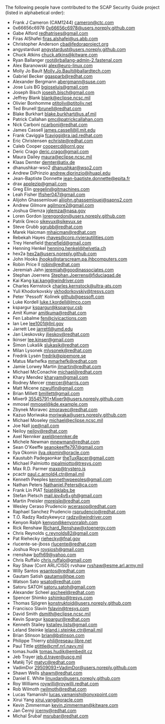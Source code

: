 <!---This file is generated using the contributors.py script. DO NOT MANUALLY EDIT!!!!
Last Modified: 2019-02-18 16:33
--->

The following people have contributed to the SCAP Security Guide project
(listed in alphabetical order):

* Frank J Cameron (CAM1244) <cameron@ctc.com>
* 0x66656c6978 <0x66656c6978@users.noreply.github.com>
* Gabe Alford <redhatrises@gmail.com>
* Firas AlShafei <firas.alshafei@us.abb.com>
* Christopher Anderson <cba@fedoraproject.org>
* angystardust <angystardust@users.noreply.github.com>
* Chuck Atkins <chuck.atkins@kitware.com>
* Ryan Ballanger <root@rballang-admin-2.fastenal.com>
* Alex Baranowski <alex@euro-linux.com>
* Molly Jo Bault <Molly.Jo.Bault@ballardtech.com>
* Gabriel Becker <ggasparb@redhat.com>
* Alexander Bergmann <abergmann@suse.com>
* Jose Luis BG <bgjoseluis@gmail.com>
* Joseph Bisch <joseph.bisch@gmail.com>
* Jeffrey Blank <blank@eclipse.ncsc.mil>
* Olivier Bonhomme <ptitoliv@ptitoliv.net>
* Ted Brunell <tbrunell@redhat.com>
* Blake Burkhart <blake.burkhart@us.af.mil>
* Patrick Callahan <pmc@patrickcallahan.com>
* Nick Carboni <ncarboni@redhat.com>
* James Cassell <james.cassell@ll.mit.edu>
* Frank Caviggia <fcaviggi@ra.iad.redhat.com>
* Eric Christensen <echriste@redhat.com>
* Caleb Cooper <coopercd@ornl.gov>
* Deric Crago <deric.crago@gmail.com>
* Maura Dailey <maura@eclipse.ncsc.mil>
* Klaas Demter <demter@atix.de>
* dhanushkar-wso2 <dhanushkar@wso2.com>
* Andrew DiPrinzio <andrew.diprinzio@jhuapl.edu>
* Jean-Baptiste Donnette <jean-baptiste.donnette@epita.fr>
* drax <applezip@gmail.com>
* Greg Elin <gregelin@gitmachines.com>
* Leah Fisher <lfisher047@gmail.com>
* Alijohn Ghassemlouei <alijohn.ghassemlouei@sapns2.com>
* Andrew Gilmore <agilmore2@gmail.com>
* Joshua Glemza <jglemza@nasa.gov>
* Loren Gordon <lorengordon@users.noreply.github.com>
* Patrik Greco <sikevux@sikevux.se>
* Steve Grubb <sgrubb@redhat.com>
* Marek Haicman <mhaicman@redhat.com>
* Rebekah Hayes <rhayes@corp.rivierautilities.com>
* Trey Henefield <thenefield@gmail.com>
* Henning Henkel <henning.henkel@helvetia.ch>
* hex2a <hex2a@users.noreply.github.com>
* John Hooks <jhooks@starscream.pa.jhbcomputers.com>
* Robin Price II <robin@redhat.com>
* Jeremiah Jahn <jeremiah@goodinassociates.com>
* Stephan Joerrens <Stephan.Joerrens@fiduciagad.de>
* Kai Kang <kai.kang@windriver.com>
* Charles Kernstock <charles.kernstock@ultra-ats.com>
* Yuli Khodorkovskiy <ykhodorkovskiy@tresys.com>
* Peter 'Pessoft' Kolínek <github@pessoft.com>
* Luke Kordell <luke.t.kordell@lmco.com>
* kspargur <kspargur@kspargur.csb>
* Amit Kumar <amitkuma@redhat.com>
* Fen Labalme <fen@civicactions.com>
* Ian Lee <lee1001@llnl.gov>
* Jarrett Lee <jarrettl@umd.edu>
* Jan Lieskovsky <jlieskov@redhat.com>
* lkinser <lee.kinser@gmail.com>
* Šimon Lukašík <slukasik@redhat.com>
* Milan Lysonek <mlysonek@redhat.com>
* Fredrik Lysén <fredrik@pipemore.se>
* Matus Marhefka <mmarhefk@redhat.com>
* Jamie Lorwey Martin <jlmartin@redhat.com>
* Michael McConachie <michael@redhat.com>
* Khary Mendez <kharyam@gmail.com>
* Rodney Mercer <rmercer@harris.com>
* Matt Micene <nzwulfin@gmail.com>
* Brian Millett <bmillett@gmail.com>
* Mixer9 <35545791+Mixer9@users.noreply.github.com>
* mmosel <mmosel@kde.example.com>
* Zbynek Moravec <zmoravec@redhat.com>
* Kazuo Moriwaka <moriwaka@users.noreply.github.com>
* Michael Moseley <michael@eclipse.ncsc.mil>
* Joe Nall <joe@nall.com>
* Neiloy <neiloy@redhat.com>
* Axel Nennker <axel@nennker.de>
* Michele Newman <mnewman@redhat.com>
* Sean O'Keeffe <seanokeeffe797@gmail.com>
* Ilya Okomin <ilya.okomin@oracle.com>
* Kaustubh Padegaonkar <theTuxRacer@gmail.com>
* Michael Palmiotto <mpalmiotto@tresys.com>
* Max R.D. Parmer <maxp@trystero.is>
* pcactr <paul.c.arnold4.ctr@mail.mil>
* Kenneth Peeples <kennethwpeeples@gmail.com>
* Nathan Peters <Nathaniel.Peters@ca.com>
* Frank Lin PIAT <fpiat@klabs.be>
* Stefan Pietsch <mail.ipv4v6+gh@gmail.com>
* Martin Preisler <mpreisle@redhat.com>
* Wesley Ceraso Prudencio <wcerasop@redhat.com>
* Raphael Sanchez Prudencio <rsprudencio@redhat.com>
* T.O. Radzy Radzykewycz <radzy@windriver.com>
* Kenyon Ralph <kenyon@kenyonralph.com>
* Rick Renshaw <Richard_Renshaw@xtoenergy.com>
* Chris Reynolds <c.reynolds82@gmail.com>
* Pat Riehecky <riehecky@fnal.gov>
* rlucente-se-jboss <rlucente@redhat.com>
* Joshua Roys <roysjosh@gmail.com>
* rrenshaw <bofh69@yahoo.com>
* Chris Ruffalo <chris.ruffalo@gmail.com>
* Ray Shaw (Cont ARL/CISD) rvshaw <rvshaw@esme.arl.army.mil>
* Willy Santos <wsantos@redhat.com>
* Gautam Satish <gautams@hpe.com>
* Watson Sato <wsato@redhat.com>
* Satoru SATOH <satoru.satoh@gmail.com>
* Alexander Scheel <ascheel@redhat.com>
* Spencer Shimko <sshimko@tresys.com>
* Thomas Sjögren <konstruktoid@users.noreply.github.com>
* Francisco Slavin <fslavin@tresys.com>
* David Smith <dsmith@eclipse.ncsc.mil>
* Kevin Spargur <kspargur@redhat.com>
* Kenneth Stailey <kstailey.lists@gmail.com>
* Leland Steinke <leland.j.steinke.ctr@mail.mil>
* Brian Stinson <brian@bstinson.com>
* Philippe Thierry <phil@reseau-libre.net>
* Paul Tittle <ptittle@cmf.nrl.navy.mil>
* tomas.hudik <tomas.hudik@embedit.cz>
* Jeb Trayer <jeb.d.trayer@uscg.mil>
* Matěj Týč <matyc@redhat.com>
* VadimDor <29509093+VadimDor@users.noreply.github.com>
* Shawn Wells <shawn@redhat.com>
* Daniel E. White <linuxdan@users.noreply.github.com>
* Roy Williams <roywilli@roywilli.redhat.com>
* Rob Wilmoth <rwilmoth@redhat.com>
* Lucas Yamanishi <lucas.yamanishi@onyxpoint.com>
* Xirui Yang <xirui.yang@oracle.com>
* Kevin Zimmerman <kevin.zimmerman@kitware.com>
* Jan Černý <jcerny@redhat.com>
* Michal Šrubař <msrubar@redhat.com>
